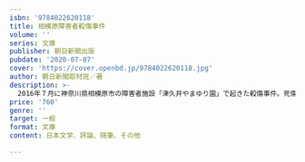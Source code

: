 ```yaml
---
isbn: '9784022620118'
title: 相模原障害者殺傷事件
volume: ''
series: 文庫
publisher: 朝日新聞出版
pubdate: '2020-07-07'
cover: 'https://cover.openbd.jp/9784022620118.jpg'
author: 朝日新聞取材班／著
description: >-
  2016年７月に神奈川県相模原市の障害者施設「津久井やまゆり園」で起きた殺傷事件。死傷者45人を出した平成最悪の事件はなぜ起きたのか。20年１月から始まり、３月に死刑判決が言い渡され確定した裁判で明らかとなる、加害者の実像に迫る。
price: '760'
genre: ''
target: 一般
format: 文庫
content: 日本文学、評論、随筆、その他

---
```

